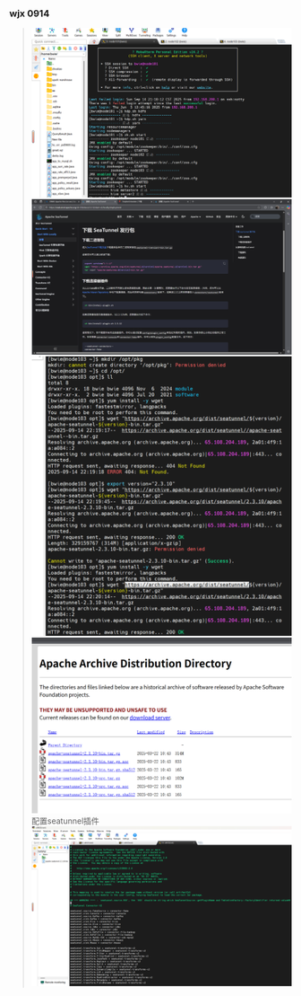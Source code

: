 ### wjx 0914
>![img_1.png](img_1.png)
>![img.png](img.png)
>![img_2.png](img_2.png)
> ![img_3.png](img_3.png)
配置seatunnel插件
> ![img_4.png](img_4.png)